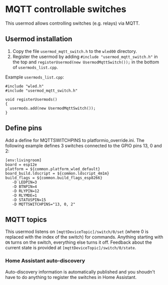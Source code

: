 # MQTT controllable switches
This usermod allows controlling switches (e.g. relays) via MQTT.

## Usermod installation

1. Copy the file `usermod_mqtt_switch.h` to the `wled00` directory.
2. Register the usermod by adding `#include "usermod_mqtt_switch.h"` in the top and `registerUsermod(new UsermodMqttSwitch());` in the bottom of `usermods_list.cpp`.


Example `usermods_list.cpp`:

```
#include "wled.h"
#include "usermod_mqtt_switch.h"

void registerUsermods()
{
  usermods.add(new UsermodMqttSwitch());
}
```

## Define pins
Add a define for MQTTSWITCHPINS to platformio_override.ini.
The following example defines 3 switches connected to the GPIO pins 13, 0 and 2:

```
[env:livingroom]
board = esp12e
platform = ${common.platform_wled_default}
board_build.ldscript = ${common.ldscript_4m1m}
build_flags = ${common.build_flags_esp8266} 
   -D LEDPIN=3
   -D BTNPIN=4
   -D RLYPIN=12
   -D RLYMDE=1
   -D STATUSPIN=15
   -D MQTTSWITCHPINS="13, 0, 2"
```
   
## MQTT topics
This usermod listens on `[mqttDeviceTopic]/switch/0/set` (where 0 is replaced with the index of the switch) for commands. Anything starting with `ON` turns on the switch, everything else turns it off.
Feedback about the current state is provided at `[mqttDeviceTopic]/switch/0/state`.

### Home Assistant auto-discovery
Auto-discovery information is automatically published and you shoudn't have to do anything to register the switches in Home Assistant.
 

